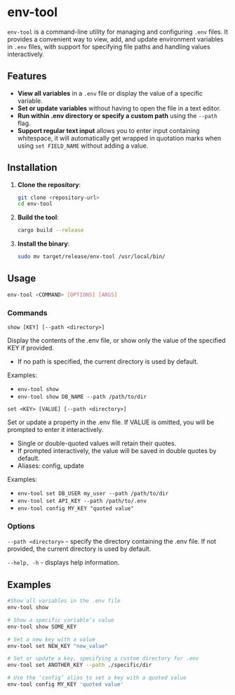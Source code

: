 # env-tool

`env-tool` is a command-line utility for managing and configuring `.env` files. It provides a convenient way to view, add, and update environment variables in `.env` files, with support for specifying file paths and handling values interactively.

## Features

- **View all variables** in a `.env` file or display the value of a specific variable.
- **Set or update variables** without having to open the file in a text editor.
- **Run within .env directory or specify a custom path** using the `--path` flag.
- **Support regular text input** allows you to enter input containing whitespace, it will automatically get wrapped in quotation marks when using `set FIELD_NAME` without adding a value.

## Installation

1. **Clone the repository**:
   ```bash
   git clone <repository-url>
   cd env-tool
   ```
2. **Build the tool**:
   ```bash
   cargo build --release
   ```
3. **Install the binary**:
   ```bash
   sudo mv target/release/env-tool /usr/local/bin/
   ```
   
## Usage
```bash
env-tool <COMMAND> [OPTIONS] [ARGS]
```

### Commands

```
show [KEY] [--path <directory>]
```

Display the contents of the .env file, or show only the value of the specified KEY if provided.

- If no path is specified, the current directory is used by default.

Examples:
  - `env-tool show`
  - `env-tool show DB_NAME --path /path/to/dir`


```
set <KEY> [VALUE] [--path <directory>]
```

Set or update a property in the .env file. If VALUE is omitted, you will be prompted to enter it interactively.

- Single or double-quoted values will retain their quotes.
- If prompted interactively, the value will be saved in double quotes by default.
- Aliases: config, update

Examples:
  - `env-tool set DB_USER my_user --path /path/to/dir`
  - `env-tool set API_KEY --path /path/to/.env`
  - `env-tool config MY_KEY "quoted value"`

### Options
`--path <directory>` - specify the directory containing the .env file. If not provided, the current directory is used by default.

`--help, -h` - displays help information.

## Examples
```bash
#Show all variables in the .env file
env-tool show

# Show a specific variable’s value
env-tool show SOME_KEY

# Set a new key with a value
env-tool set NEW_KEY "new_value"

# Set or update a key, specifying a custom directory for .env
env-tool set ANOTHER_KEY --path ./specific/dir

# Use the ‘config’ alias to set a key with a quoted value
env-tool config MY_KEY 'quoted value'
```